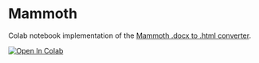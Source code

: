 # Mammoth
Colab notebook implementation of the [Mammoth .docx to .html converter](https://github.com/mwilliamson/python-mammoth). 


[![Open In Colab](https://colab.research.google.com/assets/colab-badge.svg)](https://github.com/rainbirddigital/mammoth/blob/main/Mammoth_docx-html.ipynb)
